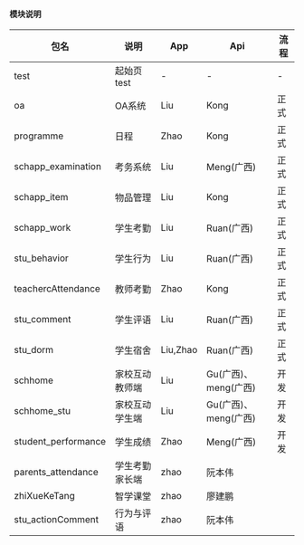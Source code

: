 #### 模块说明
包名|说明|App|Api|流程
-|-|-|-|-
test|起始页test|-|-|-
oa|OA系统|Liu|Kong|正式
programme|日程|Zhao|Kong|正式
schapp_examination|考务系统|Liu|Meng(广西)|正式
schapp_item|物品管理|Liu|Kong|正式
schapp_work|学生考勤|Liu|Ruan(广西)|正式
stu_behavior|学生行为|Liu|Ruan(广西)|正式
teachercAttendance|教师考勤|Zhao|Kong|正式
stu_comment|学生评语|Liu|Ruan(广西)|正式
stu_dorm|学生宿舍|Liu,Zhao|Ruan(广西)|正式
schhome|家校互动 教师端|Liu|Gu(广西)、meng(广西)|开发
schhome_stu|家校互动 学生端|Liu|Gu(广西)、meng(广西)|开发
student_performance|学生成绩|Zhao|Meng(广西)|开发 <!-- 有滑动列表切换丢失的解决方法 index.html--> 
parents_attendance|学生考勤家长端|zhao|阮本伟
zhiXueKeTang|智学课堂|zhao|廖建鹏
stu_actionComment|行为与评语|zhao|阮本伟

<!-- 
打包说明
1、注释vconsole
2、按需修改mainfest.json 里的版本号
3、修改storageKeyName 文件的以下内容：
	mod.key、注释console打印
 -->